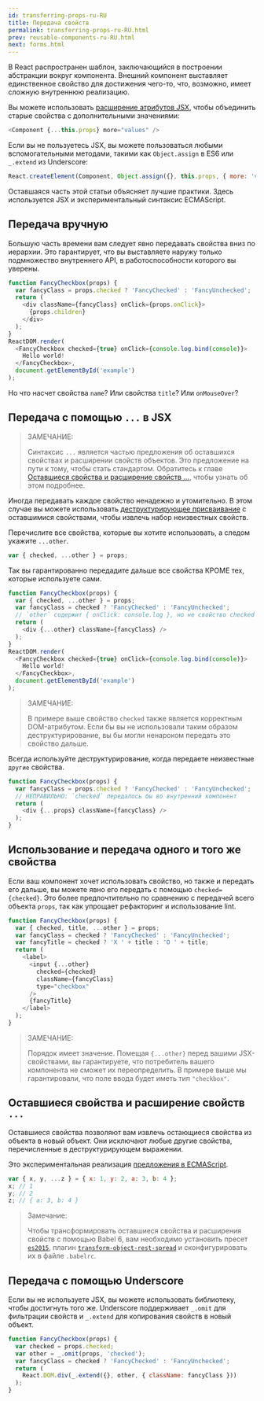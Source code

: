 ```yaml
---
id: transferring-props-ru-RU
title: Передача свойств
permalink: transferring-props-ru-RU.html
prev: reusable-components-ru-RU.html
next: forms.html
---
```


В React распространен шаблон, заключающийся в построении абстракции вокруг компонента. Внешний компонент выставляет единственное свойство для достижения чего-то, что, возможно, имеет сложную внутреннюю реализацию.

Вы можете использовать [расширение атрибутов JSX](/react/docs/jsx-spread-ru-RU.html), чтобы объединить старые свойства с дополнительными значениями:

```javascript
<Component {...this.props} more="values" />
```

Если вы не пользуетесь JSX, вы можете пользоваться любыми вспомогательными методами, такими как `Object.assign` в ES6 или `_.extend` из Underscore:

```javascript
React.createElement(Component, Object.assign({}, this.props, { more: 'values' }));
```

Оставшаяся часть этой статьи объясняет лучшие практики. Здесь используется JSX и экспериментальный синтаксис ECMAScript.

## Передача вручную

Большую часть времени вам следует явно передавать свойства вниз по иерархии. Это гарантирует, что вы выставляете наружу только подмножество внутреннего API, в работоспособности которого вы уверены.

```javascript
function FancyCheckbox(props) {
  var fancyClass = props.checked ? 'FancyChecked' : 'FancyUnchecked';
  return (
    <div className={fancyClass} onClick={props.onClick}>
      {props.children}
    </div>
  );
}
ReactDOM.render(
  <FancyCheckbox checked={true} onClick={console.log.bind(console)}>
    Hello world!
  </FancyCheckbox>,
  document.getElementById('example')
);
```

Но что насчет свойства `name`? Или свойства `title`? Или `onMouseOver`?

## Передача с помощью `...` в JSX

> ЗАМЕЧАНИЕ:
>
> Синтаксис `...` является частью предложения об оставшихся свойствах и расширении свойств объектов. Это предложение на пути к тому, чтобы стать стандартом. Обратитесь к главе [Оставшиеся свойства и расширение свойств ...](/react/docs/transferring-props-ru-RU.html#-----...), чтобы узнать об этом подробнее.

Иногда передавать каждое свойство ненадежно и утомительно. В этом случае вы можете использовать [деструктурирующее присваивание](https://developer.mozilla.org/ru/docs/Web/JavaScript/Reference/Operators/Destructuring_assignment) с оставшимися свойствами, чтобы извлечь набор неизвестных свойств.

Перечислите все свойства, которые вы хотите использовать, а следом укажите `...other`.

```javascript
var { checked, ...other } = props;
```

Так вы гарантированно передадите дальше все свойства КРОМЕ тех, которые используете сами.

```javascript
function FancyCheckbox(props) {
  var { checked, ...other } = props;
  var fancyClass = checked ? 'FancyChecked' : 'FancyUnchecked';
  // `other` содержит { onClick: console.log }, но не свойство checked
  return (
    <div {...other} className={fancyClass} />
  );
}
ReactDOM.render(
  <FancyCheckbox checked={true} onClick={console.log.bind(console)}>
    Hello world!
  </FancyCheckbox>,
  document.getElementById('example')
);
```

> ЗАМЕЧАНИЕ:
>
> В примере выше свойство `checked` также является корректным DOM-атрибутом. Если бы вы не использовали таким образом деструктурирование, вы бы могли ненароком передать это свойство дальше.

Всегда используйте деструктурирование, когда передаете неизвестные `другие` свойства.

```javascript
function FancyCheckbox(props) {
  var fancyClass = props.checked ? 'FancyChecked' : 'FancyUnchecked';
  // НЕПРАВИЛЬНО: `checked` передалось бы во внутренний компонент
  return (
    <div {...props} className={fancyClass} />
  );
}
```

## Использование и передача одного и того же свойства

Если ваш компонент хочет использовать свойство, но также и передать его дальше, вы можете явно его передать с помощью `checked={checked}`. Это более предпочтительно по сравнению с передачей всего объекта `props`, так как упрощает рефакторинг и использование lint.

```javascript
function FancyCheckbox(props) {
  var { checked, title, ...other } = props;
  var fancyClass = checked ? 'FancyChecked' : 'FancyUnchecked';
  var fancyTitle = checked ? 'X ' + title : 'O ' + title;
  return (
    <label>
      <input {...other}
        checked={checked}
        className={fancyClass}
        type="checkbox"
      />
      {fancyTitle}
    </label>
  );
}
```

> ЗАМЕЧАНИЕ:
>
> Порядок имеет значение. Помещая `{...other}` перед вашими JSX-свойствами, вы гарантируете, что потребитель вашего компонента не сможет их переопределить. В примере выше мы гарантировали, что поле ввода будет иметь тип `"checkbox"`.

## Оставшиеся свойства и расширение свойств `...`

Оставшиеся свойства позволяют вам извлечь остающиеся свойства из объекта в новый объект. Они исключают любые другие свойства, перечисленные в деструктурирующем выражении.

Это экспериментальная реализация [предложения в ECMAScript](https://github.com/sebmarkbage/ecmascript-rest-spread).

```javascript
var { x, y, ...z } = { x: 1, y: 2, a: 3, b: 4 };
x; // 1
y; // 2
z; // { a: 3, b: 4 }
```

> Замечание:
>
> Чтобы трансформировать оставшиеся свойства и расширения свойств с помощью Babel 6, вам необходимо установить пресет [`es2015`](https://babeljs.io/docs/plugins/preset-es2015/), плагин [`transform-object-rest-spread`](https://babeljs.io/docs/plugins/transform-object-rest-spread/) и сконфигурировать их в файле `.babelrc`.


## Передача с помощью Underscore

Если вы не используете JSX, вы можете использовать библиотеку, чтобы достигнуть того же. Underscore поддерживает `_.omit` для фильтрации свойств и `_.extend` для копирования свойств в новый объект.

```javascript
function FancyCheckbox(props) {
  var checked = props.checked;
  var other = _.omit(props, 'checked');
  var fancyClass = checked ? 'FancyChecked' : 'FancyUnchecked';
  return (
    React.DOM.div(_.extend({}, other, { className: fancyClass }))
  );
}
```
